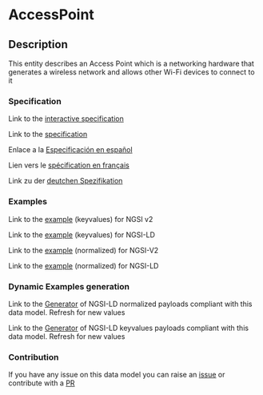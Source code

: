 # AccessPoint

## Description 

This entity describes an Access Point which is a networking hardware that generates a wireless network and allows other Wi-Fi devices to connect to it
### Specification

Link to the [interactive specification](https://swagger.lab.fiware.org/?url=https://github.com/smart-data-models/dataModel.WifiNetwork/blob/master/AccessPoint/swagger.yaml)

Link to the [specification](https://github.com/smart-data-models/dataModel.WifiNetwork/blob/master/AccessPoint/doc/spec.md)

Enlace a la [Especificación en español](https://github.com/smart-data-models/dataModel.WifiNetwork/blob/master/AccessPoint/doc/spec_ES.md)

Lien vers le [spécification en français](https://github.com/smart-data-models/dataModel.WifiNetwork/blob/master/AccessPoint/doc/spec_FR.md)

Link zu der [deutchen Spezifikation](https://github.com/smart-data-models/dataModel.WifiNetwork/blob/master/AccessPoint/doc/spec_DE.md)
### Examples

Link to the [example](https://github.com/smart-data-models/dataModel.WifiNetwork/blob/master/AccessPoint/examples/example.json) (keyvalues) for NGSI v2

Link to the [example](https://github.com/smart-data-models/dataModel.WifiNetwork/blob/master/AccessPoint/examples/example.jsonld) (keyvalues) for NGSI-LD

Link to the [example](https://github.com/smart-data-models/dataModel.WifiNetwork/blob/master/AccessPoint/examples/example-normalized.json) (normalized) for NGSI-V2

Link to the [example](https://github.com/smart-data-models/dataModel.WifiNetwork/blob/master/AccessPoint/examples/example-normalized.jsonld) (normalized) for NGSI-LD
### Dynamic Examples generation

Link to the [Generator](https://smartdatamodels.org/extra/ngsi-ld_generator_v0.92.php?schemaUrl=https://raw.githubusercontent.com/smart-data-models/dataModel.WifiNetwork/master/AccessPoint/schema.json&email=info@smartdatamodels.org) of NGSI-LD normalized payloads compliant with this data model. Refresh for new values

Link to the [Generator](https://smartdatamodels.org/extra/ngsi-ld_generator_keyvalues_v0.92.php?schemaUrl=https://raw.githubusercontent.com/smart-data-models/dataModel.WifiNetwork/master/AccessPoint/schema.json&email=info@smartdatamodels.org) of NGSI-LD keyvalues payloads compliant with this data model. Refresh for new values
### Contribution

 If you have any issue on this data model you can raise an [issue](https://github.com/smart-data-models/dataModel.WifiNetwork/issues)  or contribute with a [PR](https://github.com/smart-data-models/dataModel.WifiNetwork/pulls)